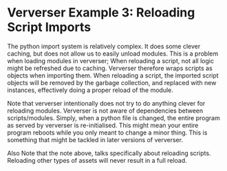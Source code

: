# Ververser Example 3: Reloading Script Imports

The python import system is relatively complex. 
It does some clever caching, but does not allow us to easily unload modules. 
This is a problem when loading modules in ververser;
When reloading a script, not all logic might be refreshed due to caching. 
Ververser therefore wraps scripts as objects when importing them. 
When reloading a script, the imported script objects will be removed by the garbage collection, 
and replaced with new instances, effectively doing a proper reload of the module. 

Note that ververser intentionally does not try to do anything clever for reloading modules. 
Ververser is not aware of dependencies between scripts/modules. 
Simply, when a python file is changed, the entire program as served by ververser is re-initialised. 
This might mean your entire program reboots while you only meant to change a minor thing.
This is something that might be tackled in later versions of ververser.

Also Note that the note above, talks specifically about reloading scripts. 
Reloading other types of assets will never result in a full reload. 
